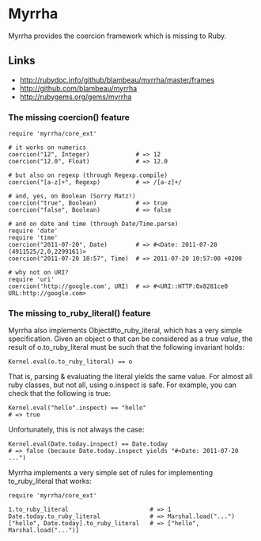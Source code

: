 # Myrrha

Myrrha provides the coercion framework which is missing to Ruby. 

## Links

* http://rubydoc.info/github/blambeau/myrrha/master/frames
* http://github.com/blambeau/myrrha
* http://rubygems.org/gems/myrrha

### The missing coercion() feature

    require 'myrrha/core_ext'
    
    # it works on numerics
    coercion("12", Integer)             # => 12
    coercion("12.0", Float)             # => 12.0
    
    # but also on regexp (through Regexp.compile)
    coercion("[a-z]+", Regexp)          # => /[a-z]+/
    
    # and, yes, on Boolean (Sorry Matz!)
    coercion("true", Boolean)           # => true
    coercion("false", Boolean)          # => false
  
    # and on date and time (through Date/Time.parse)  
    require 'date'
    require 'time'
    coercion("2011-07-20", Date)        # => #<Date: 2011-07-20 (4911525/2,0,2299161)>  
    coercion("2011-07-20 10:57", Time)  # => 2011-07-20 10:57:00 +0200
    
    # why not on URI?
    require 'uri'
    coercion('http://google.com', URI)  # => #<URI::HTTP:0x8281ce0 URL:http://google.com>    

### The missing to_ruby_literal() feature

Myrrha also implements Object#to_ruby_literal, which has a very simple 
specification. Given an object o that can be considered as a true _value_, the 
result of o.to_ruby_literal must be such that the following invariant holds:

    Kernel.eval(o.to_ruby_literal) == o 

That is, parsing & evaluating the literal yields the same value. For almost all 
ruby classes, but not all, using o.inspect is safe. For example, you can check 
that the following is true:
 
    Kernel.eval("hello".inspect) == "hello"
    # => true

Unfortunately, this is not always the case:

    Kernel.eval(Date.today.inspect) == Date.today
    # => false (because Date.today.inspect yields "#<Date: 2011-07-20 ...")

Myrrha implements a very simple set of rules for implementing to_ruby_literal
that works:

    require 'myrrha/core_ext'
    
    1.to_ruby_literal                       # => 1      
    Date.today.to_ruby_literal              # => Marshal.load("...")
    ["hello", Date.today].to_ruby_literal   # => ["hello", Marshal.load("...")]
    
